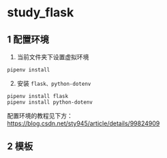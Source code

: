 # study_flask

## 1 配置环境

1. 当前文件夹下设置虚拟环境
```
pipenv install 
```
2. 安装 ``flask、python-dotenv``

```
pipenv install flask
pipenv install python-dotenv

```

配置环境的教程见下方：
https://blog.csdn.net/sty945/article/details/99824909

## 2 模板
